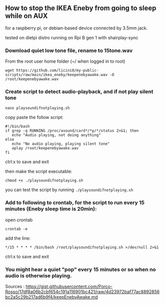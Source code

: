 ## How to stop the IKEA Eneby from going to sleep while on AUX
for a raspberry pi, or debian-based device connected by 3.5mm jack.

tested on dietpi distro running on Rpi B gen 1 with shairplay-sync

### Download quiet low tone file, rename to 15tone.wav

From the root user home folder (~/ when logged in to root)

`wget https://github.com/licini0/my-public-scripts/raw/main/ikea_eneby/keepenebyawake.wav -O /root/keepenebyawake.wav`

### Create script to detect audio-playback, and if not play silent tone

`nano playsoundifnotplaying.sh`

copy paste the follow script:

```
#!/bin/bash
if grep -q RUNNING /proc/asound/card*/*p/*/status 2>&1; then
   echo "Audio playing, not doing anything"
else
   echo "No audio playing, playing silent tone"
   aplay /root/keepenebyawake.wav
fi
```

ctrl:x to save and exit

then make the script executable:

`chmod +x ./playsoundifnotplaying.sh`

you can test the script by running `./playsoundifnotplaying.sh` 

### Add to following to crontab, for the script to run every 15 minutes (Eneby sleep time is 20min):

open crontab

`crontab -e`

add the line:

`*/15 * * * * /bin/bash /root/playsoundifnotplaying.sh >/dev/null 2>&1`

ctrl:x to save and exit

### You might hear a quiet "pop" every 15 minutes or so when no audio is otherwise playing.



Sources :
https://gist.githubusercontent.com/Porco-Rosso/17df8a06b2cbf654c191a116901bc421/raw/4d23972baf77ac8892856bc2a5c29b217ad6b9f4/keepEnebyAwake.md
